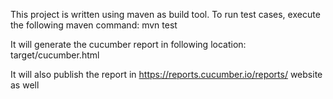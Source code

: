 This project is written using maven as build tool.
To run test cases, execute the following maven command:
	mvn test
	
It will generate the cucumber report in following location:
	target/cucumber.html
	
It will also publish the report in https://reports.cucumber.io/reports/ website as well